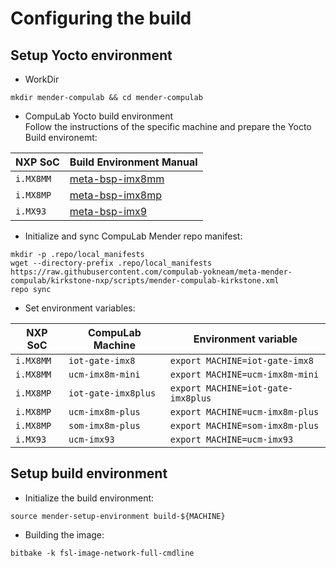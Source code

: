 # Configuring the build

## Setup Yocto environment

* WorkDir

```
mkdir mender-compulab && cd mender-compulab
```

* CompuLab Yocto build environment</br>
Follow the instructions of the specific machine and prepare the Yocto Build environemt:

NXP SoC | Build Environment Manual|
--- | --- |
`i.MX8MM` | [meta-bsp-imx8mm](https://github.com/compulab-yokneam/meta-bsp-imx8mm/tree/iot-gate-imx8_5.15.32)
`i.MX8MP` | [meta-bsp-imx8mp](https://github.com/compulab-yokneam/meta-bsp-imx8mp/tree/kirkstone-2.2.0)
`i.MX93` | [meta-bsp-imx9](https://github.com/compulab-yokneam/meta-bsp-imx9/tree/kirkstone-2.2.0)

* Initialize and sync CompuLab Mender repo manifest:

```
mkdir -p .repo/local_manifests
wget --directory-prefix .repo/local_manifests https://raw.githubusercontent.com/compulab-yokneam/meta-mender-compulab/kirkstone-nxp/scripts/mender-compulab-kirkstone.xml
repo sync
```

* Set environment variables:

NXP SoC | CompuLab Machine | Environment variable |
--- | --- | --- |
`i.MX8MM`|`iot-gate-imx8`|`export MACHINE=iot-gate-imx8`
`i.MX8MM`|`ucm-imx8m-mini`|`export MACHINE=ucm-imx8m-mini`
`i.MX8MP`|`iot-gate-imx8plus`|`export MACHINE=iot-gate-imx8plus`
`i.MX8MP`|`ucm-imx8m-plus`|`export MACHINE=ucm-imx8m-plus`
`i.MX8MP`|`som-imx8m-plus`|`export MACHINE=som-imx8m-plus`
`i.MX93`|`ucm-imx93`|`export MACHINE=ucm-imx93`

## Setup build environment

* Initialize the build environment:

```
source mender-setup-environment build-${MACHINE}
```

* Building the image:

```
bitbake -k fsl-image-network-full-cmdline
```
